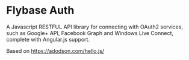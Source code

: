# Flybase Auth

A Javascript RESTFUL API library for connecting with OAuth2 services, such as Google+ API, Facebook Graph and Windows Live Connect, complete with Angular.js support.

Based on https://adodson.com/hello.js/
